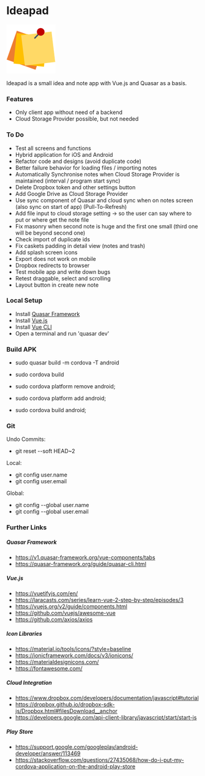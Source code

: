 # Ideapad
![Alt text](/src/statics/logo_three_post_its/three_post_its_128x128.png?raw=true "Ideapad Logo")  

Ideapad is a small idea and note app with Vue.js and Quasar as a basis.

### Features
- Only client app without need of a backend
- Cloud Storage Provider possible, but not needed

### To Do 
- Test all screens and functions
- Hybrid application for iOS and Android
- Refactor code and designs (avoid duplicate code)
- Better failure behavior for loading files / importing notes
- Automatically Synchronise notes when Cloud Storage Provider is maintained (interval / program start sync)
- Delete Dropbox token and other settings button
- Add Google Drive as Cloud Storage Provider
- Use sync component of Quasar and cloud sync when on notes screen (also sync on start of app) (Pull-To-Refresh)
- Add file input to cloud storage setting -> so the user can say where to put or where get the note file
- Fix masonry when second note is huge and the first one small (third one will be beyond second one)
- Check import of duplicate ids
- Fix caskets padding in detail view (notes and trash)
- Add splash screen icons
- Export does not work on mobile
- Dropbox redirects to browser
- Test mobile app and write down bugs
- Retest draggable, select and scrolling
- Layout button in create new note

### Local Setup
- Install [Quasar Framework](https://v1.quasar-framework.org/quasar-cli/installation)
- Install [Vue.js](https://vuejs.org/)
- Install [Vue CLI](https://cli.vuejs.org)
- Open a terminal and run 'quasar dev'

### Build APK
- sudo quasar build -m cordova -T android
- sudo cordova build

- sudo cordova platform remove android;
- sudo cordova platform add android;
- sudo cordova build android;

### Git
Undo Commits:
- git reset --soft HEAD~2

Local:
- git config user.name <NAME>
- git config user.email <EMAIL> 

Global:
- git config --global user.name <NAME>
- git config --global user.email <EMAIL> 

### Further Links

##### Quasar Framework
- https://v1.quasar-framework.org/vue-components/tabs
- https://quasar-framework.org/guide/quasar-cli.html

##### Vue.js
- https://vuetifyjs.com/en/
- https://laracasts.com/series/learn-vue-2-step-by-step/episodes/3
- https://vuejs.org/v2/guide/components.html
- https://github.com/vuejs/awesome-vue
- https://github.com/axios/axios

##### Icon Libraries
- https://material.io/tools/icons/?style=baseline
- https://ionicframework.com/docs/v3/ionicons/
- https://materialdesignicons.com/
- https://fontawesome.com/

##### Cloud Integration
- https://www.dropbox.com/developers/documentation/javascript#tutorial
- https://dropbox.github.io/dropbox-sdk-js/Dropbox.html#filesDownload__anchor
- https://developers.google.com/api-client-library/javascript/start/start-js

##### Play Store
- https://support.google.com/googleplay/android-developer/answer/113469
- https://stackoverflow.com/questions/27435068/how-do-i-put-my-cordova-application-on-the-android-play-store

